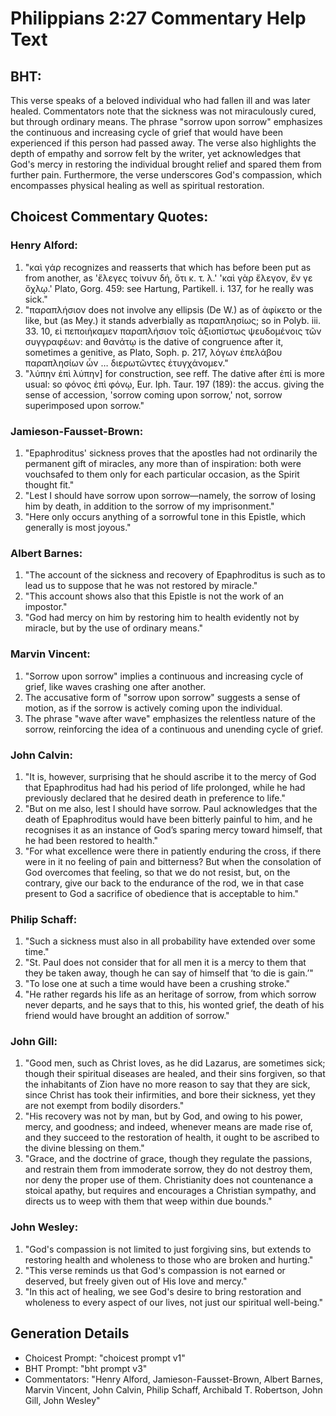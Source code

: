 # Philippians 2:27 Commentary Help Text

## BHT:
This verse speaks of a beloved individual who had fallen ill and was later healed. Commentators note that the sickness was not miraculously cured, but through ordinary means. The phrase "sorrow upon sorrow" emphasizes the continuous and increasing cycle of grief that would have been experienced if this person had passed away. The verse also highlights the depth of empathy and sorrow felt by the writer, yet acknowledges that God's mercy in restoring the individual brought relief and spared them from further pain. Furthermore, the verse underscores God's compassion, which encompasses physical healing as well as spiritual restoration.

## Choicest Commentary Quotes:
### Henry Alford:
1. "καὶ γάρ recognizes and reasserts that which has before been put as from another, as 'ἔλεγες τοίνυν δή, ὅτι κ. τ. λ.' 'καὶ γὰρ ἔλεγον, ἔν γε ὄχλῳ.' Plato, Gorg. 459: see Hartung, Partikell. i. 137, for he really was sick." 
2. "παραπλήσιον does not involve any ellipsis (De W.) as of ἀφίκετο or the like, but (as Mey.) it stands adverbially as παραπλησίως; so in Polyb. iii. 33. 10, εἰ πεποιήκαμεν παραπλήσιον τοῖς ἀξιοπίστως ψευδομένοις τῶν συγγραφέων: and θανάτῳ is the dative of congruence after it, sometimes a genitive, as Plato, Soph. p. 217, λόγων ἐπελάβου παραπλησίων ὧν … διερωτῶντες ἐτυγχάνομεν."
3. "λύπην ἐπὶ λύπην] for construction, see reff. The dative after ἐπί is more usual: so φόνος ἐπὶ φόνῳ, Eur. Iph. Taur. 197 (189): the accus. giving the sense of accession, 'sorrow coming upon sorrow,' not, sorrow superimposed upon sorrow."

### Jamieson-Fausset-Brown:
1. "Epaphroditus' sickness proves that the apostles had not ordinarily the permanent gift of miracles, any more than of inspiration: both were vouchsafed to them only for each particular occasion, as the Spirit thought fit."
2. "Lest I should have sorrow upon sorrow—namely, the sorrow of losing him by death, in addition to the sorrow of my imprisonment."
3. "Here only occurs anything of a sorrowful tone in this Epistle, which generally is most joyous."

### Albert Barnes:
1. "The account of the sickness and recovery of Epaphroditus is such as to lead us to suppose that he was not restored by miracle."
2. "This account shows also that this Epistle is not the work of an impostor."
3. "God had mercy on him by restoring him to health evidently not by miracle, but by the use of ordinary means."

### Marvin Vincent:
1. "Sorrow upon sorrow" implies a continuous and increasing cycle of grief, like waves crashing one after another.
2. The accusative form of "sorrow upon sorrow" suggests a sense of motion, as if the sorrow is actively coming upon the individual.
3. The phrase "wave after wave" emphasizes the relentless nature of the sorrow, reinforcing the idea of a continuous and unending cycle of grief.

### John Calvin:
1. "It is, however, surprising that he should ascribe it to the mercy of God that Epaphroditus had had his period of life prolonged, while he had previously declared that he desired death in preference to life."
2. "But on me also, lest I should have sorrow. Paul acknowledges that the death of Epaphroditus would have been bitterly painful to him, and he recognises it as an instance of God’s sparing mercy toward himself, that he had been restored to health."
3. "For what excellence were there in patiently enduring the cross, if there were in it no feeling of pain and bitterness? But when the consolation of God overcomes that feeling, so that we do not resist, but, on the contrary, give our back to the endurance of the rod, we in that case present to God a sacrifice of obedience that is acceptable to him."

### Philip Schaff:
1. "Such a sickness must also in all probability have extended over some time."
2. "St. Paul does not consider that for all men it is a mercy to them that they be taken away, though he can say of himself that ‘to die is gain.’"
3. "To lose one at such a time would have been a crushing stroke."
4. "He rather regards his life as an heritage of sorrow, from which sorrow never departs, and he says that to this, his wonted grief, the death of his friend would have brought an addition of sorrow."

### John Gill:
1. "Good men, such as Christ loves, as he did Lazarus, are sometimes sick; though their spiritual diseases are healed, and their sins forgiven, so that the inhabitants of Zion have no more reason to say that they are sick, since Christ has took their infirmities, and bore their sickness, yet they are not exempt from bodily disorders."
2. "His recovery was not by man, but by God, and owing to his power, mercy, and goodness; and indeed, whenever means are made rise of, and they succeed to the restoration of health, it ought to be ascribed to the divine blessing on them."
3. "Grace, and the doctrine of grace, though they regulate the passions, and restrain them from immoderate sorrow, they do not destroy them, nor deny the proper use of them. Christianity does not countenance a stoical apathy, but requires and encourages a Christian sympathy, and directs us to weep with them that weep within due bounds."

### John Wesley:
1. "God's compassion is not limited to just forgiving sins, but extends to restoring health and wholeness to those who are broken and hurting."
2. "This verse reminds us that God's compassion is not earned or deserved, but freely given out of His love and mercy."
3. "In this act of healing, we see God's desire to bring restoration and wholeness to every aspect of our lives, not just our spiritual well-being."


## Generation Details
- Choicest Prompt: "choicest prompt v1"
- BHT Prompt: "bht prompt v3"
- Commentators: "Henry Alford, Jamieson-Fausset-Brown, Albert Barnes, Marvin Vincent, John Calvin, Philip Schaff, Archibald T. Robertson, John Gill, John Wesley"
